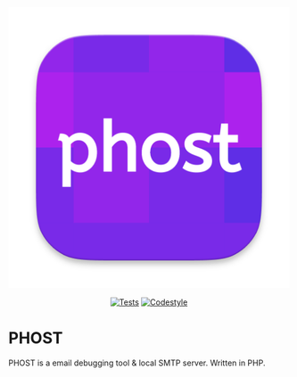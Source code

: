 <p align="center">
<span style="max-width: 260px;"><img src="https://github.com/gwleuverink/phost/blob/main/storage/app/public/icon.png?raw=true" alt="Logo"></span>
</p>

<p align="center">
<a href="https://github.com/gwleuverink/phost/actions/workflows/test.yml"><img src="https://github.com/gwleuverink/phost/actions/workflows/test.yml/badge.svg" alt="Tests"></a>
<a href="https://github.com/gwleuverink/phost/actions/workflows/codestyle.yml"><img src="https://github.com/gwleuverink/phost/actions/workflows/codestyle.yml/badge.svg" alt="Codestyle"></a>
</p>

# PHOST

PHOST is a email debugging tool & local SMTP server. Written in PHP.
